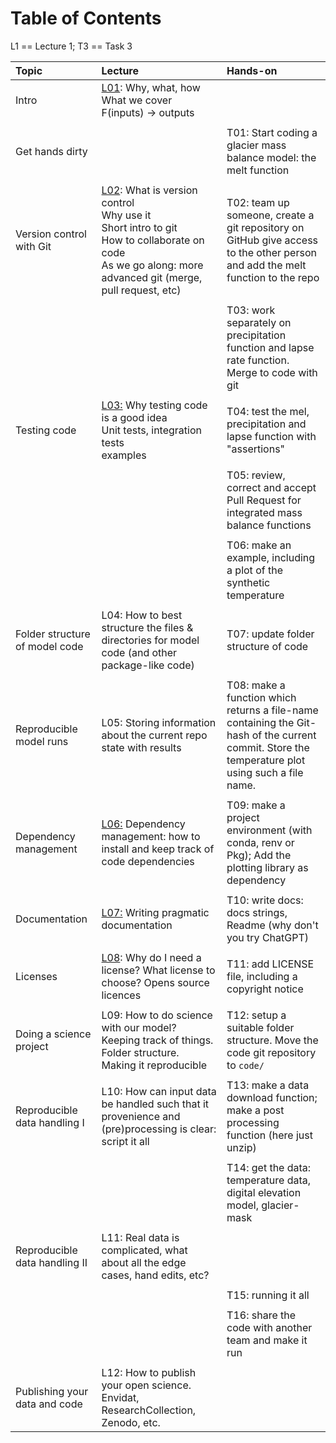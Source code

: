 # Table of Contents
L1 == Lecture 1; T3 == Task 3


| Topic                          | Lecture                                                                                                                                                                                       | Hands-on                                                                                                                                         |
|:-------------------------------|:----------------------------------------------------------------------------------------------------------------------------------------------------------------------------------------------|:-------------------------------------------------------------------------------------------------------------------------------------------------|
| Intro                          | [L01](./lectures/intro_slides.md): Why, what, how<br>  What we cover<br>  F(inputs) -> outputs<br>                                                                                            |                                                                                                                                                  |
|                                |                                                                                                                                                                                               |                                                                                                                                                  |
| Get hands dirty                |                                                                                                                                                                                               | T01: Start coding a glacier mass balance model: the melt function                                                                                |
|                                |                                                                                                                                                                                               |                                                                                                                                                  |
| Version control with Git       | [L02](./lectures/git_slides.md): What is version control<br> Why use it <br>Short intro to git <br>How to collaborate on code<br>As we go along: more advanced git (merge, pull request, etc) | T02: team up someone, create a git repository on GitHub give access to the other person and add the melt function to the repo                    |
|                                |                                                                                                                                                                                               |                                                                                                                                                  |
|                                |                                                                                                                                                                                               | T03: work separately on precipitation function and lapse rate function.  Merge to code with git                                                  |
|                                |                                                                                                                                                                                               |                                                                                                                                                  |
| Testing code                   | [L03:](lectures/testing.md) Why testing code is a good idea<br>Unit tests, integration tests<br>examples                                                                                      | T04: test the mel, precipitation and lapse function with "assertions"                                                                            |
|                                |                                                                                                                                                                                               |                                                                                                                                                  |
|                                |                                                                                                                                                                                               | T05: review, correct and accept Pull Request for integrated mass balance functions                                                               |
|                                |                                                                                                                                                                                               |                                                                                                                                                  |
|                                |                                                                                                                                                                                               | T06: make an example, including a plot of the synthetic temperature                                                                              |
|                                |                                                                                                                                                                                               |                                                                                                                                                  |
| Folder structure of model code | L04: How to best structure the files & directories for model code (and other package-like code)                                                                                               | T07: update folder structure of code                                                                                                             |
|                                |                                                                                                                                                                                               |                                                                                                                                                  |
| Reproducible model runs        | L05: Storing information about the current repo state with results                                                                                                                            | T08: make a function which returns a file-name containing the Git-hash of the current commit. Store the temperature plot using such a file name. |
|                                |                                                                                                                                                                                               |                                                                                                                                                  |
| Dependency management          | [L06:](lectures/dependencies,md) Dependency management: how to install and keep track of code dependencies                                                                                    | T09: make a project environment (with conda, renv or Pkg); Add the plotting library as dependency                                                |
|                                |                                                                                                                                                                                               |                                                                                                                                                  |
| Documentation                  | [L07:](lectures/documentation.md) Writing pragmatic documentation                                                                                                                             | T10: write docs: docs strings, Readme (why don't you try ChatGPT)                                                                                |
|                                |                                                                                                                                                                                               |                                                                                                                                                  |
| Licenses                       | [L08](lectures/licenses.md): Why do I need a license?  What license to choose?  Opens source licences                                                                                                                 | T11: add LICENSE file, including a copyright notice                                                                                              |
|                                |                                                                                                                                                                                               |                                                                                                                                                  |
| Doing a science project        | L09: How to do science with our model? Keeping track of things.  Folder structure.<br>  Making it reproducible                                                                                | T12: setup a suitable folder structure.  Move the code git repository to `code/`                                                                 |
|                                |                                                                                                                                                                                               |                                                                                                                                                  |
| Reproducible data handling I   | L10: How can input data be handled such that it provenience and (pre)processing is clear: script it all                                                                                       | T13: make a data download function; make a post processing function (here just unzip)                                                            |
|                                |                                                                                                                                                                                               |                                                                                                                                                  |
|                                |                                                                                                                                                                                               | T14: get the data: temperature data, digital elevation model, glacier-mask                                                                       |
|                                |                                                                                                                                                                                               |                                                                                                                                                  |
| Reproducible data handling II  | L11: Real data is complicated, what about all the edge cases, hand edits, etc?                                                                                                                |                                                                                                                                                  |
|                                |                                                                                                                                                                                               |                                                                                                                                                  |
|                                |                                                                                                                                                                                               | T15: running it all                                                                                                                              |
|                                |                                                                                                                                                                                               |                                                                                                                                                  |
|                                |                                                                                                                                                                                               | T16: share the code with another team and make it run                                                                                            |
|                                |                                                                                                                                                                                               |                                                                                                                                                  |
| Publishing your data and code  | L12: How to publish your open science.  Envidat, ResearchCollection, Zenodo, etc.                                                                                                             |                                                                                                                                                  |
